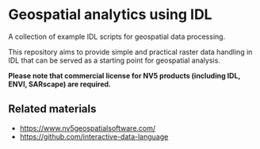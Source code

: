 # Geospatial analytics using IDL
A collection of example IDL scripts for geospatial data processing.

This repository aims to provide simple and practical raster data handling in IDL that can be served as a starting point for geospatial analysis.  

**Please note that commercial license for NV5 products (including IDL, ENVI, SARscape) are required.**


## Related materials
+ https://www.nv5geospatialsoftware.com/
+ https://github.com/interactive-data-language